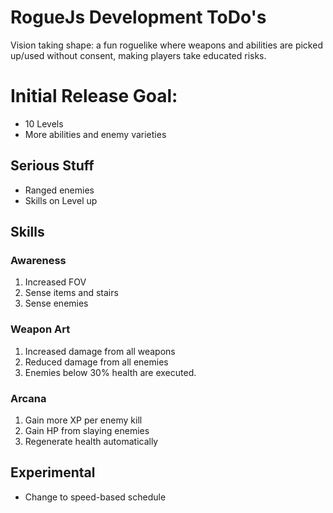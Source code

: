 # RogueJs Development ToDo's
Vision taking shape: a fun roguelike where weapons and abilities are picked up/used without consent,
making players take educated risks.

# Initial Release Goal:
* 10 Levels
* More abilities and enemy varieties

## Serious Stuff
* Ranged enemies
* Skills on Level up

## Skills
### Awareness
1. Increased FOV 
2. Sense items and stairs
3. Sense enemies

### Weapon Art
1. Increased damage from all weapons
2. Reduced damage from all enemies
3. Enemies below 30% health are executed.

### Arcana
1. Gain more XP per enemy kill 
2. Gain HP from slaying enemies
3. Regenerate health automatically 

## Experimental
* Change to speed-based schedule